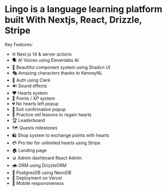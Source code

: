 <h1>Lingo is a language learning platform built With Nextjs, React, Drizzle, Stripe</h1>

Key Features:<br>
- 🌐 Next.js 14 & server actions<br>
- 🗣 AI Voices using Elevenlabs AI<br>
- 🎨 Beautiful component system using Shadcn UI<br>
- 🎭 Amazing characters thanks to KenneyNL<br>
- 🔐 Auth using Clerk<br>
- 🔊 Sound effects<br>
- ❤️ Hearts system<br>
- 🌟 Points / XP system<br>
- 💔 No hearts left popup<br>
- 🚪 Exit confirmation popup<br>
- 🔄 Practice old lessons to regain hearts<br>
- 🏆 Leaderboard<br>
- 🗺 Quests milestones<br>
- 🛍 Shop system to exchange points with hearts<br>
- 💳 Pro tier for unlimited hearts using Stripe<br>
- 🏠 Landing page<br>
- 📊 Admin dashboard React Admin<br>
- 🌧 ORM using DrizzleORM<br>
- 💾 PostgresDB using NeonDB<br>
- 🚀 Deployment on Vercel<br>
- 📱 Mobile responsiveness<br>


